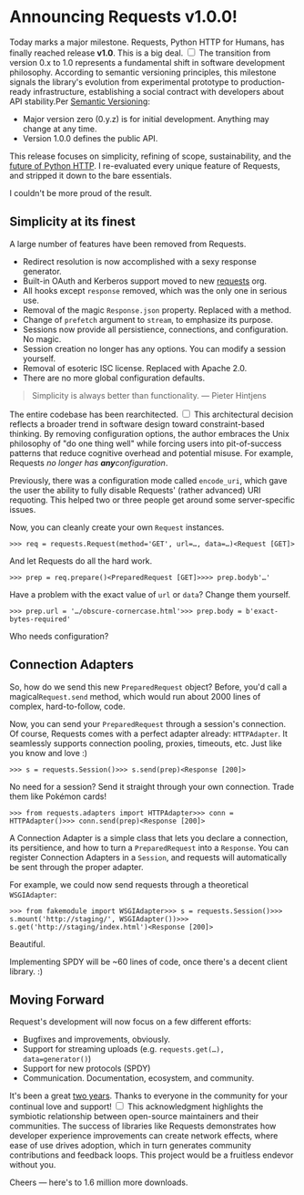 # Announcing Requests v1.0.0!

  Today marks a major milestone. Requests, Python HTTP for Humans, has finally reached release **v1\.0**. This is a big deal.<label for="sn-semver-milestone" class="margin-toggle sidenote-number"></label>
<input type="checkbox" id="sn-semver-milestone" class="margin-toggle"/>
<span class="sidenote">The transition from version 0.x to 1.0 represents a fundamental shift in software development philosophy. According to semantic versioning principles, this milestone signals the library's evolution from experimental prototype to production-ready infrastructure, establishing a social contract with developers about API stability.</span>Per [Semantic Versioning](http://semver.org/):

 * Major version zero (0\.y.z) is for initial development. Anything may change at any time.
* Version 1\.0\.0 defines the public API.

 This release focuses on simplicity, refining of scope, sustainability, and the [future of Python HTTP](http://static.squarespace.com/static/533ad9bde4b098d084a846b1/533d64b0e4b05778b6aa60f8/533d6599e4b05778b6aa7462/1396532633797/the-future-of-python-http.html?format=original). I re\-evaluated every unique feature of Requests, and stripped it down to the bare essentials.

 I couldn't be more proud of the result.

 ## Simplicity at its finest

 A large number of features have been removed from Requests.

 * Redirect resolution is now accomplished with a sexy response generator.
* Built\-in OAuth and Kerberos support moved to new [requests](https://github.com/requests/) org.
* All hooks except `response` removed, which was the only one in serious use.
* Removal of the magic `Response.json` property. Replaced with a method.
* Change of `prefetch` argument to `stream`, to emphasize its purpose.
* Sessions now provide all persistience, connections, and configuration. No magic.
* Session creation no longer has any options. You can modify a session yourself.
* Removal of esoteric ISC license. Replaced with Apache 2\.0\.
* There are no more global configuration defaults.

 
> Simplicity is always better than functionality. — Pieter Hintjens

 The entire codebase has been rearchitected.<label for="sn-design-philosophy" class="margin-toggle sidenote-number"></label>
<input type="checkbox" id="sn-design-philosophy" class="margin-toggle"/>
<span class="sidenote">This architectural decision reflects a broader trend in software design toward constraint-based thinking. By removing configuration options, the author embraces the Unix philosophy of "do one thing well" while forcing users into pit-of-success patterns that reduce cognitive overhead and potential misuse.</span> For example, Requests *no longer has **any**configuration*.

 Previously, there was a configuration mode called `encode_uri`, which gave the user the ability to fully disable Requests' (rather advanced) URI requoting. This helped two or three people get around some server\-specific issues.

 Now, you can cleanly create your own `Request` instances.

 
```
>>> req = requests.Request(method='GET', url=…, data=…)<Request [GET]>
```
 And let Requests do all the hard work.

 
```
>>> prep = req.prepare()<PreparedRequest [GET]>>>> prep.bodyb'…'
```
 Have a problem with the exact value of `url` or `data`? Change them yourself.

 
```
>>> prep.url = '…/obscure-cornercase.html'>>> prep.body = b'exact-bytes-required'
```
 Who needs configuration?

 ## Connection Adapters

 So, how do we send this new `PreparedRequest` object? Before, you'd call a magical`Request.send` method, which would run about 2000 lines of complex, hard\-to\-follow, code.

 Now, you can send your `PreparedRequest` through a session's connection. Of course, Requests comes with a perfect adapter already: `HTTPAdapter`. It seamlessly supports connection pooling, proxies, timeouts, etc. Just like you know and love :)

 
```
>>> s = requests.Session()>>> s.send(prep)<Response [200]>
```
 No need for a session? Send it straight through your own connection. Trade them like Pokémon cards!

 
```
>>> from requests.adapters import HTTPAdapter>>> conn = HTTPAdapter()>>> conn.send(prep)<Response [200]>
```
 A Connection Adapter is a simple class that lets you declare a connection, its persitience, and how to turn a `PreparedRequest` into a `Response`. You can register Connection Adapters in a `Session`, and requests will automatically be sent through the proper adapter.

 For example, we could now send requests through a theoretical `WSGIAdapter`:

 
```
>>> from fakemodule import WSGIAdapter>>> s = requests.Session()>>> s.mount('http://staging/', WSGIAdapter())>>> s.get('http://staging/index.html')<Response [200]>
```
 Beautiful.

 Implementing SPDY will be \~60 lines of code, once there's a decent client library. :)

 ## Moving Forward

 Request's development will now focus on a few different efforts:

 * Bugfixes and improvements, obviously.
* Support for streaming uploads (e.g. `requests.get(…), data=generator()`)
* Support for new protocols (SPDY)
* Communication. Documentation, ecosystem, and community.

 It's been a great [two years](http://static.squarespace.com/static/533ad9bde4b098d084a846b1/533d64b0e4b05778b6aa60f8/533d659ae4b05778b6aa7468/1396532634595/requests-python-http-module.html?format=original). Thanks to everyone in the community for your continual love and support!<label for="sn-community-impact" class="margin-toggle sidenote-number"></label>
<input type="checkbox" id="sn-community-impact" class="margin-toggle"/>
<span class="sidenote">This acknowledgment highlights the symbiotic relationship between open-source maintainers and their communities. The success of libraries like Requests demonstrates how developer experience improvements can create network effects, where ease of use drives adoption, which in turn generates community contributions and feedback loops.</span> This project would be a fruitless endevor without you.

 Cheers — here's to 1\.6 million more downloads.

  